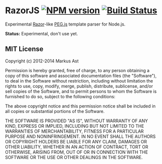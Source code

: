 # RazorJS [![NPM version][npm-img]][npm-url] [![Build Status][travis-img]][travis-url]

Experimental [Razor](http://razorengine.codeplex.com/)-like [PEG.js](https://github.com/dmajda/pegjs) template parser for Node.js.

**Status:** Experimental, don't use yet.

## MIT License
Copyright (c) 2012-2014 Markus Ast

Permission is hereby granted, free of charge, to any person obtaining a copy of this software and associated documentation files (the "Software"), to deal in the Software without restriction, including without limitation the rights to use, copy, modify, merge, publish, distribute, sublicense, and/or sell copies of the Software, and to permit persons to whom the Software is furnished to do so, subject to the following conditions:

The above copyright notice and this permission notice shall be included in all copies or substantial portions of the Software.

THE SOFTWARE IS PROVIDED "AS IS", WITHOUT WARRANTY OF ANY KIND, EXPRESS OR IMPLIED, INCLUDING BUT NOT LIMITED TO THE WARRANTIES OF MERCHANTABILITY, FITNESS FOR A PARTICULAR PURPOSE AND NONINFRINGEMENT. IN NO EVENT SHALL THE AUTHORS OR COPYRIGHT HOLDERS BE LIABLE FOR ANY CLAIM, DAMAGES OR OTHER LIABILITY, WHETHER IN AN ACTION OF CONTRACT, TORT OR OTHERWISE, ARISING FROM, OUT OF OR IN CONNECTION WITH THE SOFTWARE OR THE USE OR OTHER DEALINGS IN THE SOFTWARE.

[npm-url]: https://npmjs.org/package/gulp
[npm-img]: https://badge.fury.io/js/razorjs.png
[travis-url]: https://travis-ci.org/rkusa/razorjs
[travis-img]: https://travis-ci.org/rkusa/razorjs.png?branch=master
